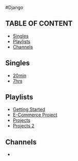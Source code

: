 #Django

## TABLE OF CONTENT
- [Singles](#Singles)
- [Playlists](#Playlists)
- [Channels](#Channels)

## Singles
- [20min](https://www.youtube.com/watch?v=nGIg40xs9e4)
- [7hrs](https://www.youtube.com/watch?v=PtQiiknWUcI)
  
## Playlists
- [Getting Started](https://www.youtube.com/playlist?list=PL-osiE80TeTtoQCKZ03TU5fNfx2UY6U4p)
- [E-Commerce Project](https://www.youtube.com/watch?v=YZvRrldjf1Y)
- [Projects](https://www.youtube.com/playlist?list=PL-51WBLyFTg38qZ0KHkJj-paDQAAu9HiP)
- [Projects 2](https://www.youtube.com/playlist?list=PLx-q4INfd95G-wrEjKDAcTB1K-8n1sIiz)

## Channels
-
